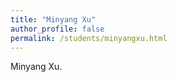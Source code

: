 ```yaml
---
title: "Minyang Xu"
author_profile: false
permalink: /students/minyangxu.html
---
```

  
Minyang Xu.
